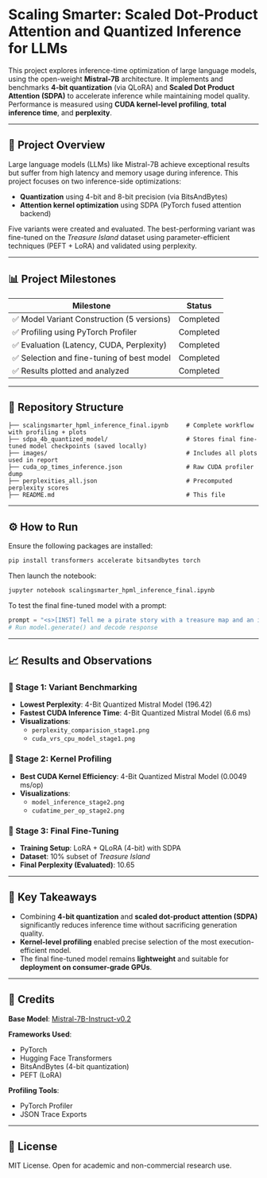 # Scaling Smarter: Scaled Dot-Product Attention and Quantized Inference for LLMs

This project explores inference-time optimization of large language models, using the open-weight **Mistral-7B** architecture. It implements and benchmarks **4-bit quantization** (via QLoRA) and **Scaled Dot Product Attention (SDPA)** to accelerate inference while maintaining model quality. Performance is measured using **CUDA kernel-level profiling**, **total inference time**, and **perplexity**.

---

## 🧠 Project Overview

Large language models (LLMs) like Mistral-7B achieve exceptional results but suffer from high latency and memory usage during inference. This project focuses on two inference-side optimizations:

- **Quantization** using 4-bit and 8-bit precision (via BitsAndBytes)
- **Attention kernel optimization** using SDPA (PyTorch fused attention backend)

Five variants were created and evaluated. The best-performing variant was fine-tuned on the *Treasure Island* dataset using parameter-efficient techniques (PEFT + LoRA) and validated using perplexity.

---

## 📊 Project Milestones

| Milestone                                  | Status     |
|-------------------------------------------|------------|
| ✅ Model Variant Construction (5 versions) | Completed  |
| ✅ Profiling using PyTorch Profiler        | Completed  |
| ✅ Evaluation (Latency, CUDA, Perplexity)  | Completed  |
| ✅ Selection and fine-tuning of best model | Completed  |
| ✅ Results plotted and analyzed            | Completed  |

---

## 🧱 Repository Structure

```
├── scalingsmarter_hpml_inference_final.ipynb     # Complete workflow with profiling + plots
├── sdpa_4b_quantized_model/                      # Stores final fine-tuned model checkpoints (saved locally)
├── images/                                       # Includes all plots used in report
├── cuda_op_times_inference.json                  # Raw CUDA profiler dump
├── perplexities_all.json                         # Precomputed perplexity scores
├── README.md                                     # This file
```

---

## ⚙️ How to Run

Ensure the following packages are installed:

```bash
pip install transformers accelerate bitsandbytes torch
```

Then launch the notebook:

```bash
jupyter notebook scalingsmarter_hpml_inference_final.ipynb
```

To test the final fine-tuned model with a prompt:

```python
prompt = "<s>[INST] Tell me a pirate story with a treasure map and an island. [/INST]"
# Run model.generate() and decode response
```

---

## 📈 Results and Observations

### 🔹 Stage 1: Variant Benchmarking
- **Lowest Perplexity**: 4-Bit Quantized Mistral Model (196.42)
- **Fastest CUDA Inference Time**: 4-Bit Quantized Mistral Model (6.6 ms)
- **Visualizations**:
  - `perplexity_comparision_stage1.png`
  - `cuda_vrs_cpu_model_stage1.png`

### 🔹 Stage 2: Kernel Profiling
- **Best CUDA Kernel Efficiency**: 4-Bit Quantized Mistral Model (0.0049 ms/op)
- **Visualizations**:
  - `model_inference_stage2.png`
  - `cudatime_per_op_stage2.png`

### 🔹 Stage 3: Final Fine-Tuning
- **Training Setup**: LoRA + QLoRA (4-bit) with SDPA
- **Dataset**: 10% subset of *Treasure Island*
- **Final Perplexity (Evaluated)**: 10.65

---

## 📌 Key Takeaways

- Combining **4-bit quantization** and **scaled dot-product attention (SDPA)** significantly reduces inference time without sacrificing generation quality.
- **Kernel-level profiling** enabled precise selection of the most execution-efficient model.
- The final fine-tuned model remains **lightweight** and suitable for **deployment on consumer-grade GPUs**.

---

## 🔗 Credits

**Base Model**: [Mistral-7B-Instruct-v0.2](https://huggingface.co/mistralai/Mistral-7B-Instruct-v0.2)

**Frameworks Used**:
- PyTorch
- Hugging Face Transformers
- BitsAndBytes (4-bit quantization)
- PEFT (LoRA)

**Profiling Tools**:
- PyTorch Profiler
- JSON Trace Exports

---

## 🏁 License

MIT License. Open for academic and non-commercial research use.

